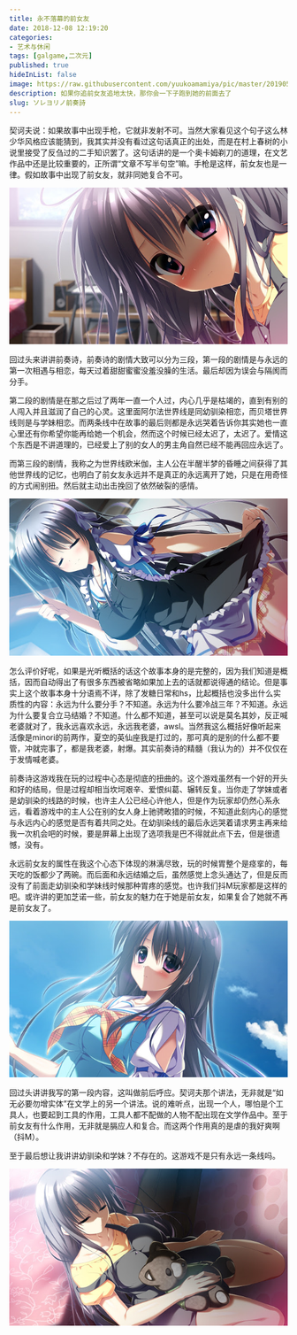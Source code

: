 ```yaml
---
title: 永不落幕的前女友
date: 2018-12-08 12:19:20
categories:
- 艺术与休闲
tags: [galgame,二次元]
published: true
hideInList: false
image: https://raw.githubusercontent.com/yuukoamamiya/pic/master/20190508122007.png
description: 如果你追前女友追地太快，那你会一下子跑到她的前面去了
slug: ソレヨリノ前奏詩
---
```

契诃夫说：如果故事中出现手枪，它就非发射不可。当然大家看见这个句子这么林少华风格应该能猜到，我其实并没有看过这句话真正的出处，而是在村上春树的小说里接受了反刍过的二手知识罢了。这句话讲的是一个奥卡姆剃刀的道理，在文艺作品中还是比较重要的，正所谓“文章不写半句空”嘛。手枪是这样，前女友也是一律。假如故事中出现了前女友，就非同她复合不可。

![](https://raw.githubusercontent.com/yuukoamamiya/pic/master/20190508122007.png)

回过头来讲讲前奏诗，前奏诗的剧情大致可以分为三段，第一段的剧情是与永远的第一次相遇与相恋，每天过着甜甜蜜蜜没羞没臊的生活。最后却因为误会与隔阂而分手。

第二段的剧情是在那之后过了两年一直一个人过，内心几乎是枯竭的，直到有别的人闯入并且滋润了自己的心灵。这里面阿尔法世界线是同幼驯染相恋，而贝塔世界线则是与学妹相恋。而两条线中在故事的最后则都是永远哭着告诉你其实她也一直心里还有你希望你能再给她一个机会，然而这个时候已经太迟了，太迟了。爱情这个东西是不讲道理的，已经爱上了别的女人的男主角自然已经不能再回应永远了。

而第三段的剧情，我称之为世界线欧米伽，主人公在半醒半梦的昏睡之间获得了其他世界线的记忆，也明白了前女友永远并不是真正的永远离开了她，只是在用奇怪的方式闹别扭。然后就主动出击挽回了依然破裂的感情。

![](https://raw.githubusercontent.com/yuukoamamiya/pic/master/20190508122049.png)

怎么评价好呢，如果是光听概括的话这个故事本身的是完整的，因为我们知道是概括，因而自动得出了有很多东西被省略如果加上去的话就都说得通的结论。但是事实上这个故事本身十分语焉不详，除了发糖日常和hs，比起概括也没多出什么实质性的内容：永远为什么要分手？不知道。永远为什么要冷战三年？不知道。永远为什么要复合立马结婚？不知道。什么都不知道，甚至可以说是莫名其妙，反正喊老婆就对了，我永远喜欢永远，永远我老婆，awsl。当然我这么概括好像听起来活像是minori的前两作，夏空的英仙座我是打过的，那可真的是别的什么都不要管，冲就完事了，都是我老婆，射爆。其实前奏诗的精髓（我认为的）并不仅仅在于发情喊老婆。

前奏诗这游戏我在玩的过程中心态是彻底的扭曲的。这个游戏虽然有一个好的开头和好的结局，但是过程却相当坎坷艰辛、爱恨纠葛、辗转反复。当你走了学妹或者是幼驯染的线路的时候，也许主人公已经心许他人，但是作为玩家却仍然心系永远，看着游戏中的主人公在别的女人身上驰骋畋猎的时候，不知道此刻内心的感觉与永远内心的感觉是否有着共同之处。在幼驯染线的最后永远哭着请求男主再来给我一次机会吧的时候，要是屏幕上出现了选项我是巴不得就此点下去，但是很遗憾，没有。

永远前女友的属性在我这个心态下体现的淋漓尽致，玩的时候胃整个是痉挛的，每天吃的饭都少了两碗。而后面和永远结婚之后，虽然感觉上念头通达了，但是反而没有了前面走幼驯染和学妹线时候那种胃疼的感觉。也许我们抖M玩家都是这样的吧。或许讲的更加芝诺一些，前女友的魅力在于她是前女友，如果复合了她就不再是前女友了。

![](https://raw.githubusercontent.com/yuukoamamiya/pic/master/20190508122129.png)

回过头讲讲我写的第一段内容，这叫做前后呼应。契诃夫那个讲法，无非就是“如无必要勿增实体”在文学上的另一个讲法。说的难听点，出现一个人，哪怕是个工具人，也要起到工具的作用，工具人都不配做的人物不配出现在文学作品中。至于前女友有什么作用，无非就是膈应人和复合。而这两个作用真的是虐的我好爽啊（抖M）。

至于最后想让我讲讲幼驯染和学妹？不存在的。这游戏不是只有永远一条线吗。

![](https://raw.githubusercontent.com/yuukoamamiya/pic/master/20190508122149.png)

